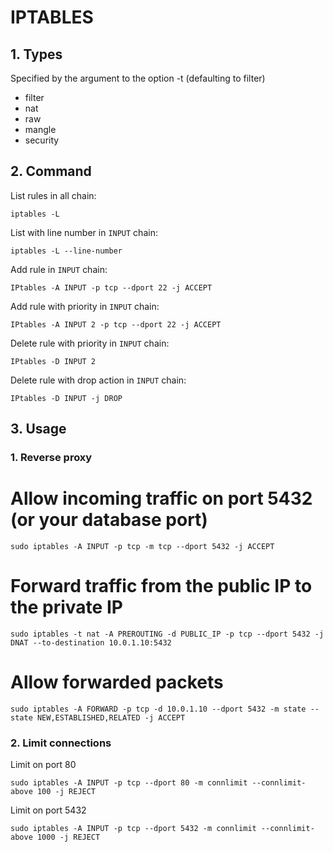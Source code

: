 # IPTABLES

## 1. Types
Specified by the argument to the option -t (defaulting to filter)

* filter
* nat
* raw
* mangle
* security

## 2. Command
List rules in all chain:
```
iptables -L
```

List with line number in `INPUT` chain:
```
iptables -L --line-number
```

Add rule in `INPUT` chain:
```
IPtables -A INPUT -p tcp --dport 22 -j ACCEPT
```

Add rule with priority in `INPUT` chain:
```
IPtables -A INPUT 2 -p tcp --dport 22 -j ACCEPT
```

Delete rule with priority in `INPUT` chain:
```
IPtables -D INPUT 2
```

Delete rule with drop action in `INPUT` chain:
```
IPtables -D INPUT -j DROP
```

## 3. Usage
### 1. Reverse proxy
# Allow incoming traffic on port 5432 (or your database port)
```
sudo iptables -A INPUT -p tcp -m tcp --dport 5432 -j ACCEPT
```

# Forward traffic from the public IP to the private IP
```
sudo iptables -t nat -A PREROUTING -d PUBLIC_IP -p tcp --dport 5432 -j DNAT --to-destination 10.0.1.10:5432
```

# Allow forwarded packets
```
sudo iptables -A FORWARD -p tcp -d 10.0.1.10 --dport 5432 -m state --state NEW,ESTABLISHED,RELATED -j ACCEPT
```

### 2. Limit connections
Limit on port 80
```
sudo iptables -A INPUT -p tcp --dport 80 -m connlimit --connlimit-above 100 -j REJECT
```

Limit on port 5432
```
sudo iptables -A INPUT -p tcp --dport 5432 -m connlimit --connlimit-above 1000 -j REJECT
```
